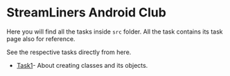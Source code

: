 # StreamLiners Android Club

Here you will find all the tasks inside `src` folder.
All the task contains its task page also for reference.

See the respective tasks directly from here.
- [Task1](https://github.com/Iltwats/StreamLiners/tree/main/src/Task1)- About creating classes and its objects.

